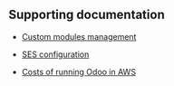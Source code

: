 ## Supporting documentation

- [Custom modules management](./docs/custom_modules_management.md)

- [SES configuration](./docs/ses_as_mail_gateway)

- [Costs of running Odoo in AWS](./docs/costs.md)
